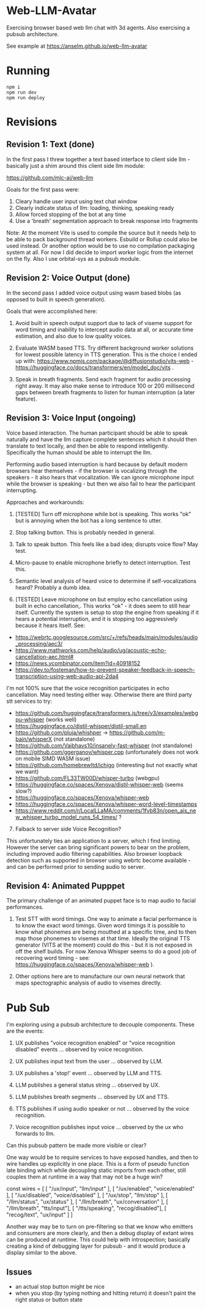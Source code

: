 # Web-LLM-Avatar

Exercising browser based web llm chat with 3d agents. Also exercising a pubsub architecture.

See example at https://anselm.github.io/web-llm-avatar

# Running

```
npm i
npm run dev
npm run deploy
```

# Revisions

## Revision 1: Text (done)

In the first pass I threw together a text based interface to client side llm - basically just a shim around this client side llm module:

  https://github.com/mlc-ai/web-llm

Goals for the first pass were:

1) Cleary handle user input using text chat window
2) Clearly indicate status of llm: loading, thinking, speaking ready
3) Allow forced stopping of the bot at any time
4) Use a 'breath' segmentation approach to break response into fragments

Note: At the moment Vite is used to compile the source but it needs help to be able to pack background thread workers. Esbuild or Rollup could also be used instead. Or another option would be to use no compilation packaging system at all. For now I did decide to import worker logic from the internet on the fly. Also I use orbital-sys as a pubsub module.

## Revision 2: Voice Output (done)

In the second pass I added voice output using wasm based blobs (as opposed to built in speech generation).

Goals that were accomplished here:

1) Avoid built in speech output support due to lack of viseme support for word timing and inability to intercept audio data at all, or accurate time estimation, and also due to low quality voices.

2) Evaluate WASM based TTS. Try different background worker solutions for lowest possible latency in TTS generation. This is the choice I ended up with: https://www.npmjs.com/package/@diffusionstudio/vits-web - https://huggingface.co/docs/transformers/en/model_doc/vits . 

3) Speak in breath fragments. Send each fragment for audio processing right away. It may also make sense to introduce 100 or 200 millisecond gaps between breath fragments to listen for human interruption (a later feature).

## Revision 3: Voice Input (ongoing)

Voice based interaction. The human participant should be able to speak naturally and have the llm capture complete sentences which it should then translate to text locally, and then be able to respond intelligently. Specifically the human should be able to interrupt the llm.

Performing audio based interruption is hard because by default modern browsers hear themselves - if the browser is vocalizing through the speakers - it also hears that vocalization. We can ignore microphone input while the browser is speaking - but then we also fail to hear the participant interrupting.

Approaches and workarounds:

1) [TESTED] Turn off microphone while bot is speaking. This works "ok" but is annoying when the bot has a long sentence to utter.

2) Stop talking button. This is probably needed in general.

3) Talk to speak button. This feels like a bad idea; disrupts voice flow? May test.

4) Micro-pause to enable microphone briefly to detect interruption. Test this.

5) Semantic level analysis of heard voice to determine if self-vocalizations heard? Probably a dumb idea.

6) [TESTED] Leave microphone on but employ echo cancellation using built in echo cancellation,. This works "ok" - it does seem to still hear itself. Currently the system is setup to stop the engine from speaking if it hears a potential interruption, and it is stopping too aggressively because it hears itself. See:

- https://webrtc.googlesource.com/src/+/refs/heads/main/modules/audio_processing/aec3/
- https://www.mathworks.com/help/audio/ug/acoustic-echo-cancellation-aec.html#
- https://news.ycombinator.com/item?id=40918152
- https://dev.to/fosteman/how-to-prevent-speaker-feedback-in-speech-transcription-using-web-audio-api-2da4

I'm not 100% sure that the voice recognition participates in echo cancellation. May need testing either way. Otherwise there are third party stt services to try:

- https://github.com/huggingface/transformers.js/tree/v3/examples/webgpu-whisper (works well)
- https://huggingface.co/distil-whisper/distil-small.en
- https://github.com/pluja/whishper -> https://github.com/m-bain/whisperX (not standalone)
- https://github.com/Vaibhavs10/insanely-fast-whisper (not standalone)
- https://github.com/ggerganov/whisper.cpp (unfortunately does not work on mobile SIMD WASM issue)
- https://github.com/homebrewltd/ichigo (interesting but not exactly what we want)
- https://github.com/FL33TW00D/whisper-turbo (webgpu)
- https://huggingface.co/spaces/Xenova/distil-whisper-web (seems slow?)
- https://huggingface.co/spaces/Xenova/whisper-web
- https://huggingface.co/spaces/Xenova/whisper-word-level-timestamps
- https://www.reddit.com/r/LocalLLaMA/comments/1fvb83n/open_ais_new_whisper_turbo_model_runs_54_times/ ?

7) Falback to server side Voice Recognition?

This unfortunately ties an application to a server, which I find limiting. However the server can bring significant powers to bear on the problem, including improved audio filtering capabilities. Also browser loopback detection such as supported in browser using webrtc become available - and can be performed prior to sending audio to server.

## Revision 4: Animated Pupppet

The primary challenge of an animated puppet face is to map audio to facial performances. 

1) Test STT with word timings. One way to animate a facial performance is to know the exact word timings. Given word timings it is possible to know what phonemes are being mouthed at a specific time, and to then map those phonemes to visemes at that time. Ideally the original TTS generator (VITS at the moment) could do this - but it is not exposed in off the shelf builds. For now Xenova Whisper seems to do a good job of recovering word timing - see: https://huggingface.co/spaces/Xenova/whisper-web ).

2) Other options here are to manufacture our own neural network that maps spectographic analysis of audio to visemes directly.

# Pub Sub

I'm exploring using a pubsub architecture to decouple components. These are the events:

1) UX publishes "voice recognition enabled" or "voice recognition disabled" events ... observed by voice recognition.

2) UX publishes input text from the user ... observed by LLM.

3) UX publishes a 'stop!' event ... observed by LLM and TTS.

4) LLM publishes a general status string ... observed by UX.

5) LLM publishes breath segments ... observed by UX and TTS.

6) TTS publishes if using audio speaker or not ... observed by the voice recognition.

7) Voice recognition publishes input voice ... observed by the ux who forwards to llm.

Can this pubsub pattern be made more visible or clear?

One way would be to require services to have exposed handles, and then to wire handles up explicitly in one place. This is a form of pseudo function late binding which while decoupling static imports from each other, still couples them at runtime in a way that may not be a huge win?

const wires = [
  [ "/ux/input", "llm/input" ],
  [ "/ux/enabled", "voice/enabled" ],
  [ "/ux/disabled", "voice/disabled" ],
  [ "/ux/stop", "llm/stop" ],
  [ "/llm/status", "ux/status" ],
  [ "/llm/breath", "ux/conversation" ],
  [ "/llm/breath", "tts/input"],
  [ "/tts/speaking", "recog/disabled"],
  [ "recog/text", "ux/input" ]
]

Another way may be to turn on pre-filtering so that we know who emitters and consumers are more clearly, and then a debug display of extant wires can be produced at runtime. This could help with introspection; basically creating a kind of debugging layer for pubsub - and it would produce a display similar to the above.

## Issues

- an actual stop button might be nice
- when you stop (by typing nothing and hitting return) it doesn't paint the right status or button state


